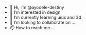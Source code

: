 - 👋 Hi, I’m @ayodele-destiny
- 👀 I’m interested in design
- 🌱 I’m currently learning uiux and 3d
- 💞️ I’m looking to collaborate on ...
- 📫 How to reach me ...

<!---
ayodele-destiny/ayodele-destiny is a ✨ special ✨ repository because its `README.md` (this file) appears on your GitHub profile.
You can click the Preview link to take a look at your changes.
--->
